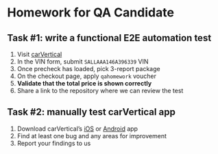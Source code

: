 # Homework for QA Candidate

## Task #1: write a functional E2E automation test

1. Visit [carVertical](https://www.carvertical.com)
2. In the VIN form, submit `SALLAAA146A396339` VIN
3. Once precheck has loaded, pick 3-report package
4. On the checkout page, apply `qahomework` voucher
5. **Validate that the total price is shown correctly**
6. Share a link to the repository where we can review the test

## Task #2: manually test carVertical app

1. Download carVertical’s [iOS](https://apps.apple.com/lt/app/carvertical-check-car-history/id1528834650) or [Android](https://play.google.com/store/apps/details?id=com.cvmobileapp) app
2. Find at least one bug and any areas for improvement
3. Report your findings to us
